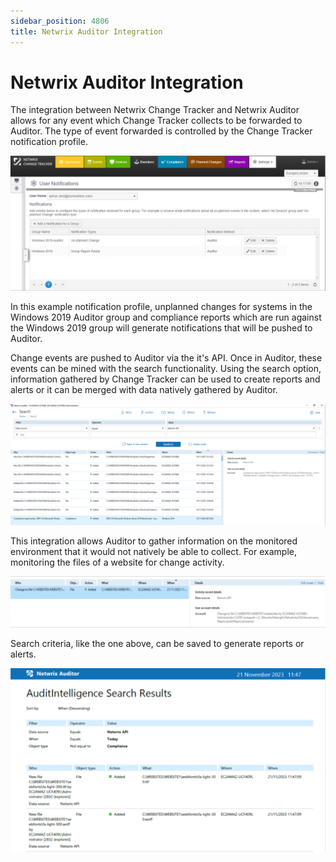 ```yaml
---
sidebar_position: 4806
title: Netwrix Auditor Integration
---
```


# Netwrix Auditor Integration

The integration between Netwrix Change Tracker and Netwrix Auditor allows for any event which Change Tracker collects to be forwarded to Auditor. The type of event forwarded is controlled by the Change Tracker notification profile.

![](../../../../../../static/images/ChangeTracker_8.1/Content/Resources/Images/ChangeTracker/UserNotifications_1122x481.png)

In this example notification profile, unplanned changes for systems in the Windows 2019 Auditor group and compliance reports which are run against the Windows 2019 group will generate notifications that will be pushed to Auditor.

Change events are pushed to Auditor via the it's API. Once in Auditor, these events can be mined with the search functionality. Using the search option, information gathered by Change Tracker can be used to create reports and alerts or it can be merged with data natively gathered by Auditor.

![](../../../../../../static/images/ChangeTracker_8.1/Content/Resources/Images/ChangeTracker/AuditorSearch_1117x430.png)

This integration allows Auditor to gather information on the monitored environment that it would not natively be able to collect. For example, monitoring the files of a website for change activity.

![](../../../../../../static/images/ChangeTracker_8.1/Content/Resources/Images/ChangeTracker/AuditorOperator_1115x182.png)

Search criteria, like the one above, can be saved to generate reports or alerts.

![](../../../../../../static/images/ChangeTracker_8.1/Content/Resources/Images/ChangeTracker/AuditorSearchResults_1090x638.png)